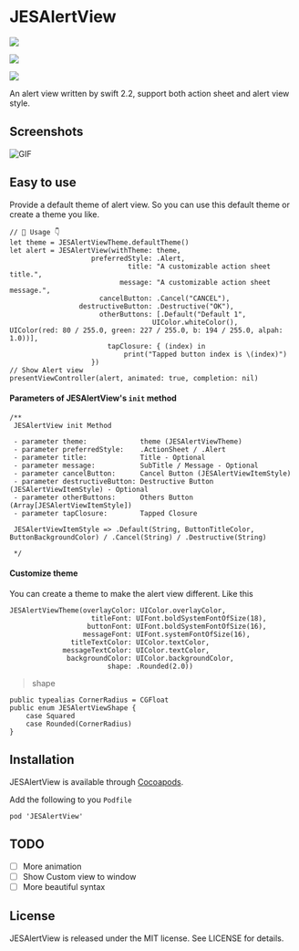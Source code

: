 # JESAlertView

<p align="center">

<!--<a href="https://github.com/Carthage/Carthage/"><img src="https://img.shields.io/badge/Carthage-compatible-4BC51D.svg?style=flat"></a>-->

<a href="http://cocoadocs.org/docsets/JESAlertView"><img src="https://img.shields.io/badge/pod-v0.0.1-blue.svg"></a>

<a href="https://raw.githubusercontent.com/ShiWeiCN/JESAlertView/master/LICENSE"><img src="https://img.shields.io/badge/license-MIT-000000.svg"></a>

<a href="http://cocoadocs.org/docsets/Kingfisher"><img src="https://img.shields.io/badge/platform-ios 8.0+-lightgrey.svg"></a>

</p>

An alert view written by swift 2.2, support both action sheet and alert view style.

## Screenshots

![GIF](https://github.com/ShiWeiCN/JESAlertView/raw/master/Source/demo.gif)

## Easy to use

Provide a default theme of alert view. So you can use this default theme or create a theme you like.

	// 🌟 Usage 👇
	let theme = JESAlertViewTheme.defaultTheme()
	let alert = JESAlertView(withTheme: theme, 
						preferredStyle: .Alert, 
							     title: "A customizable action sheet title.", 
							   message: "A customizable action sheet message.", 
						  cancelButton: .Cancel("CANCEL"),
				     destructiveButton: .Destructive("OK"), 
				          otherButtons: [.Default("Default 1",
				                       UIColor.whiteColor(),
	UIColor(red: 80 / 255.0, green: 227 / 255.0, b: 194 / 255.0, alpah: 1.0))], 
				            tapClosure: { (index) in
				          		print("Tapped button index is \(index)")
                     	})
	// Show Alert view
	presentViewController(alert, animated: true, completion: nil)
	
#### Parameters of JESAlertView's `init` method

	/**
     JESAlertView init Method
     
     - parameter theme:             theme (JESAlertViewTheme)
     - parameter preferredStyle:    .ActionSheet / .Alert
     - parameter title:             Title - Optional
     - parameter message:           SubTitle / Message - Optional
     - parameter cancelButton:      Cancel Button (JESAlertViewItemStyle)
     - parameter destructiveButton: Destructive Button (JESAlertViewItemStyle) - Optional
     - parameter otherButtons:      Others Button (Array[JESAlertViewItemStyle])
     - parameter tapClosure:        Tapped Closure
     
     JESAlertViewItemStyle => .Default(String, ButtonTitleColor, ButtonBackgroundColor) / .Cancel(String) / .Destructive(String)
     
     */
#### Customize theme

You can create a theme to make the alert view different. Like this

	JESAlertViewTheme(overlayColor: UIColor.overlayColor,
                        titleFont: UIFont.boldSystemFontOfSize(18),
                       buttonFont: UIFont.boldSystemFontOfSize(16),
                      messageFont: UIFont.systemFontOfSize(16),
                   titleTextColor: UIColor.textColor,
                 messageTextColor: UIColor.textColor,
                  backgroundColor: UIColor.backgroundColor,
                            shape: .Rounded(2.0))

> shape 

	public typealias CornerRadius = CGFloat
	public enum JESAlertViewShape {
     	case Squared
     	case Rounded(CornerRadius)
	}

## Installation

JESAlertView is available through [Cocoapods](https://cocoapods.org/).

Add the following to you `Podfile`

	pod 'JESAlertView'

## TODO

- [ ] More animation
- [ ] Show Custom view to window
- [ ] More beautiful syntax

## License

JESAlertView is released under the MIT license. See LICENSE for details.

